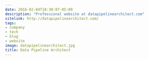 ```yaml
---
date: 2016-02-04T18:30:07-05:00
description: "Professional website at datapipelinearchitect.com"
sitelink: http://datapipelinearchitect.com/
tags:
- company
- tech
- blog
- website
image: datapipelinearchitect.jpg
title: Data Pipeline Architect
---
```


